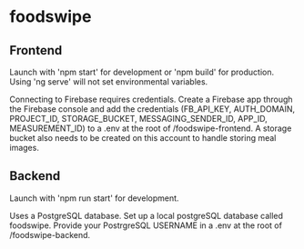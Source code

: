 # foodswipe

## Frontend

Launch with 'npm start' for development or 'npm build' for production. Using 'ng serve' will not set environmental variables.

Connecting to Firebase requires credentials. Create a Firebase app through the Firebase console and add the credentials (FB_API_KEY, AUTH_DOMAIN, PROJECT_ID, STORAGE_BUCKET, MESSAGING_SENDER_ID, APP_ID, MEASUREMENT_ID) to a .env at the root of /foodswipe-frontend. A storage bucket also needs to be created on this account to handle storing meal images.

## Backend

Launch with 'npm run start' for development.

Uses a PostgreSQL database. Set up a local postgreSQL database called foodswipe. Provide your PostrgreSQL USERNAME in a .env at the root of /foodswipe-backend.

